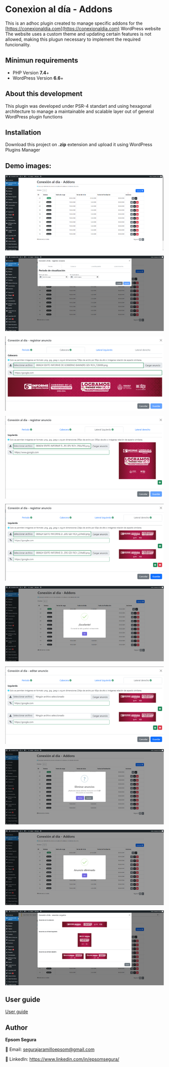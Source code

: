 # Conexion al día - Addons

This is an adhoc plugin created to manage specific addons for the [https://conexionaldia.com](https://conexionaldia.com) WordPress website The website uses a custom theme and updating certain features is not allowed, making this plugun necessary to implement the required funcionality.

## Mínimun requirements
- PHP Version **7.4**+
- WordPress Version **6.6**+

## About this development
This plugin was developed under PSR-4 standart and using hexagonal architecture to manage a maintainable and scalable layer out of general WordPress plugin functions

## Installation
Download this project on **.zip** extension and upload it using WordPress Plugins Manager

## Demo images:
![Demo 1](./docs/resources/manager_1.png)

![Demo 1](./docs/resources/manager_2_1.png)

![Demo 1](./docs/resources/manager_2_2.png)

![Demo 1](./docs/resources/manager_2_3.png)

![Demo 1](./docs/resources/manager_2_4.png)

![Demo 1](./docs/resources/manager_3.png)

![Demo 1](./docs/resources/manager_4.png)

![Demo 1](./docs/resources/manager_5.png)

![Demo 1](./docs/resources/manager_6.png)

![Demo 1](./docs/resources/manager_7.png)


## User guide
[User guide](./docs/userguide.pdf)


## Author
**Epsom Segura**

📨 Email: segurajaramilloepsom@gmail.com

🔗 LinkedIn: https://www.linkedin.com/in/epsomsegura/
